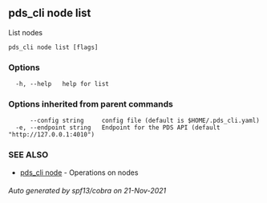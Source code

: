 ## pds_cli node list

List nodes

```
pds_cli node list [flags]
```

### Options

```
  -h, --help   help for list
```

### Options inherited from parent commands

```
      --config string     config file (default is $HOME/.pds_cli.yaml)
  -e, --endpoint string   Endpoint for the PDS API (default "http://127.0.0.1:4010")
```

### SEE ALSO

* [pds_cli node](pds_cli_node.md)	 - Operations on nodes

###### Auto generated by spf13/cobra on 21-Nov-2021
